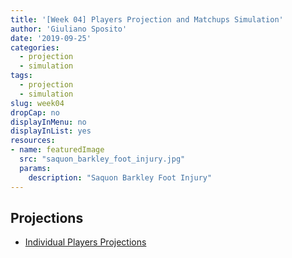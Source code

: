 ```yaml
---
title: '[Week 04] Players Projection and Matchups Simulation'
author: 'Giuliano Sposito'
date: '2019-09-25'
categories:
  - projection
  - simulation
tags:
  - projection
  - simulation
slug: week04
dropCap: no
displayInMenu: no
displayInList: yes
resources:
- name: featuredImage
  src: "saquon_barkley_foot_injury.jpg"
  params:
    description: "Saquon Barkley Foot Injury"
---
```


## Projections

- [Individual Players Projections](/reports/ffa_players_projection_week4.html)





